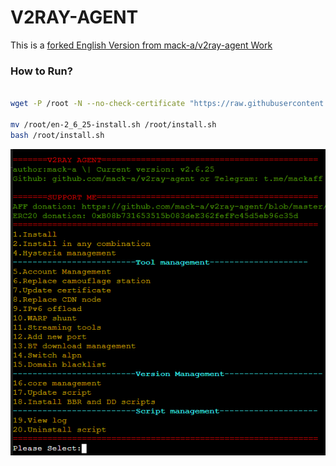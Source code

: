 # V2RAY-AGENT 

This is a [forked English Version from mack-a/v2ray-agent Work](https://github.com/mack-a/v2ray-agent)

### How to Run?

```sh

wget -P /root -N --no-check-certificate "https://raw.githubusercontent.com/ExtremeDot/v2ray-agent/EnglishVersion/en-2_6_25-install.sh" && chmod 700 /root/en-2_6_25-install.sh

mv /root/en-2_6_25-install.sh /root/install.sh 
bash /root/install.sh
```

![MainMenu](https://raw.githubusercontent.com/ExtremeDot/v2ray-agent/EnglishVersion/documents/Main.png)
